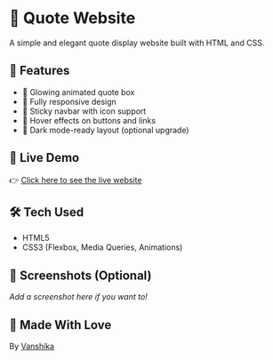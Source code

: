# 🌸 Quote Website

A simple and elegant quote display website built with HTML and CSS.

## 💫 Features

- 🌈 Glowing animated quote box
- 📱 Fully responsive design
- 📌 Sticky navbar with icon support
- 🎨 Hover effects on buttons and links
- 🌙 Dark mode-ready layout (optional upgrade)

## 🚀 Live Demo

👉 [Click here to see the live website](https://your-username.github.io/quote-website/)

## 🛠️ Tech Used

- HTML5  
- CSS3 (Flexbox, Media Queries, Animations)

## 📸 Screenshots (Optional)

_Add a screenshot here if you want to!_

## 🙌 Made With Love

By [Vanshika](https://github.com/your-username)
